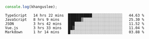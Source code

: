 ```js
console.log(khanguslee);
```

<!--START_SECTION:waka-->
```text
TypeScript   14 hrs 22 mins  ███████████░░░░░░░░░░░░░░   44.63 % 
JavaScript   8 hrs 9 mins    ██████▒░░░░░░░░░░░░░░░░░░   25.30 % 
JSON         3 hrs 42 mins   ███░░░░░░░░░░░░░░░░░░░░░░   11.52 % 
Vue.js       3 hrs 33 mins   ██▓░░░░░░░░░░░░░░░░░░░░░░   11.04 % 
Markdown     1 hr 14 mins    █░░░░░░░░░░░░░░░░░░░░░░░░   03.88 % 
```
<!--END_SECTION:waka-->

<!--
**khanguslee/khanguslee** is a ✨ _special_ ✨ repository because its `README.md` (this file) appears on your GitHub profile.

Here are some ideas to get you started:

- 🔭 I’m currently working on ...
- 🌱 I’m currently learning ...
- 👯 I’m looking to collaborate on ...
- 🤔 I’m looking for help with ...
- 💬 Ask me about ...
- 📫 How to reach me: ...
- 😄 Pronouns: ...
- ⚡ Fun fact: ...
-->
